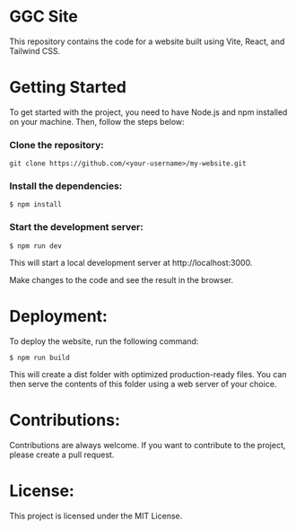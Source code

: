 # GGC Site
This repository contains the code for a website built using Vite, React, and Tailwind CSS.

# Getting Started
To get started with the project, you need to have Node.js and npm installed on your machine. Then, follow the steps below:

### Clone the repository:

```
git clone https://github.com/<your-username>/my-website.git
```

### Install the dependencies:

```
$ npm install
```

### Start the development server:

```
$ npm run dev
```

This will start a local development server at http://localhost:3000.

Make changes to the code and see the result in the browser.

# Deployment:

To deploy the website, run the following command:

```
$ npm run build
```

This will create a dist folder with optimized production-ready files. You can then serve the contents of this folder using a web server of your choice.

# Contributions:
Contributions are always welcome. If you want to contribute to the project, please create a pull request.

# License:
This project is licensed under the MIT License.